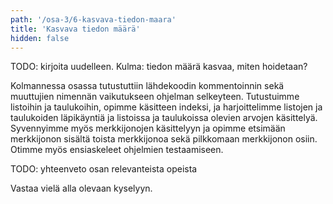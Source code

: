 ```yaml
---
path: '/osa-3/6-kasvava-tiedon-maara'
title: 'Kasvava tiedon määrä'
hidden: false
---
```


TODO: kirjoita uudelleen. Kulma: tiedon määrä kasvaa, miten hoidetaan?

Kolmannessa osassa tutustuttiin lähdekoodin kommentoinnin sekä muuttujien nimennän vaikutukseen ohjelman selkeyteen. Tutustuimme listoihin ja taulukoihin, opimme käsitteen indeksi, ja harjoittelimme listojen ja taulukoiden läpikäyntiä ja listoissa ja taulukoissa olevien arvojen käsittelyä. Syvennyimme myös merkkijonojen käsittelyyn ja opimme etsimään merkkijonon sisältä toista merkkijonoa sekä pilkkomaan merkkijonon osiin. Otimme myös ensiaskeleet ohjelmien testaamiseen.

TODO: yhteenveto osan relevanteista opeista

Vastaa vielä alla olevaan kyselyyn.


<quiz id="3617756c-2c52-557e-ad4e-891fc50dc73d"></quiz>
